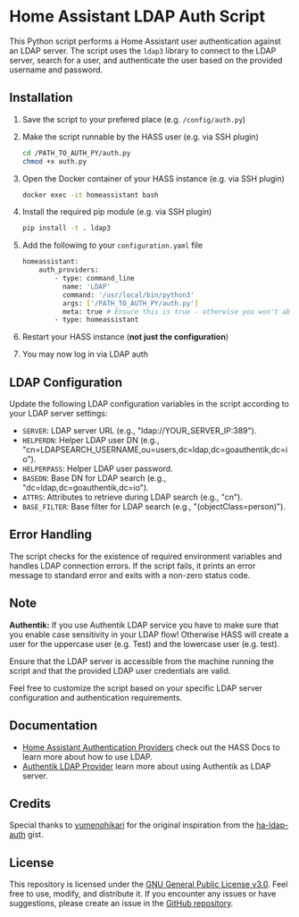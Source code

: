 # Home Assistant LDAP Auth Script

This Python script performs a Home Assistant user authentication against an LDAP server. The script uses the `ldap3` library to connect to the LDAP server, search for a user, and authenticate the user based on the provided username and password.

## Installation

1. Save the script to your prefered place (e.g. `/config/auth.py`)

2. Make the script runnable by the HASS user (e.g. via SSH plugin)

   ```bash
   cd /PATH_TO_AUTH_PY/auth.py
   chmod +x auth.py
   ```

3. Open the Docker container of your HASS instance (e.g. via SSH plugin)

   ```bash
   docker exec -it homeassistant bash
   ```

4. Install the required pip module (e.g. via SSH plugin)

   ```bash
   pip install -t . ldap3
   ```

5. Add the following to your `configuration.yaml` file

   ```bash
   homeassistant:
       auth_providers:
           - type: command_line
             name: 'LDAP'
             command: '/usr/local/bin/python3'
             args: ['/PATH_TO_AUTH_PY/auth.py']
             meta: true # Ensure this is true - otherwise you won't able to set a username/group for new created users
           - type: homeassistant
   ```

6. Restart your HASS instance (**not just the configuration**)

7. You may now log in via LDAP auth

## LDAP Configuration

Update the following LDAP configuration variables in the script according to your LDAP server settings:

- `SERVER`: LDAP server URL (e.g., "ldap://YOUR_SERVER_IP:389").
- `HELPERDN`: Helper LDAP user DN (e.g., "cn=LDAPSEARCH_USERNAME,ou=users,dc=ldap,dc=goauthentik,dc=io").
- `HELPERPASS`: Helper LDAP user password.
- `BASEDN`: Base DN for LDAP search (e.g., "dc=ldap,dc=goauthentik,dc=io").
- `ATTRS`: Attributes to retrieve during LDAP search (e.g., "cn").
- `BASE_FILTER`: Base filter for LDAP search (e.g., "(objectClass=person)").

## Error Handling

The script checks for the existence of required environment variables and handles LDAP connection errors. If the script fails, it prints an error message to standard error and exits with a non-zero status code.

## Note

**Authentik:** If you use Authentik LDAP service you have to make sure that you enable case sensitivity in your LDAP flow! Otherwise HASS will create a user for the uppercase user (e.g. Test) and the lowercase user (e.g. test).

Ensure that the LDAP server is accessible from the machine running the script and that the provided LDAP user credentials are valid.

Feel free to customize the script based on your specific LDAP server configuration and authentication requirements.

## Documentation

- [Home Assistant Authentication Providers](https://www.home-assistant.io/docs/authentication/providers/) check out the HASS Docs to learn more about how to use LDAP.
- [Authentik LDAP Provider](https://goauthentik.io/docs/providers/ldap/) learn more about using Authentik as LDAP server.

## Credits

Special thanks to [yumenohikari](https://gist.github.com/yumenohikari) for the original inspiration from the [ha-ldap-auth](https://gist.github.com/yumenohikari/8440144023cf33ab3ef0d68084a1b42f) gist.

## License

This repository is licensed under the [GNU General Public License v3.0](LICENSE). Feel free to use, modify, and distribute it. If you encounter any issues or have suggestions, please create an issue in the [GitHub repository](https://github.com/panteLx/HASS-LDAP-Auth).
